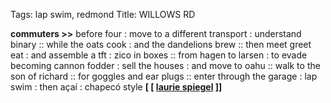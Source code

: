 Tags: lap swim, redmond
Title: WILLOWS RD
  
**commuters >>** before four : move to a different transport : understand binary :: while the oats cook : and the dandelions brew :: then meet greet eat : and assemble a tft : zico in boxes :: from hagen to larsen : to evade becoming cannon fodder : sell the houses : and move to oahu :: walk to the son of richard :: for goggles and ear plugs :: enter through the garage : lap swim : then açaí : chapecó style
**[ [ [laurie spiegel](https://unseenworlds.bandcamp.com/album/the-expanding-universe) ]]**